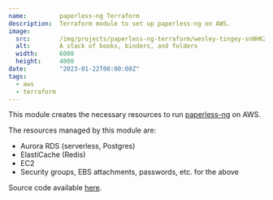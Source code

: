 ```yaml
---
name:         paperless-ng Terraform
description:  Terraform module to set up paperless-ng on AWS.
image:
  src:        /img/projects/paperless-ng-terraform/wesley-tingey-snNHKZ-mGfE-unsplash.jpg
  alt:        A stack of books, binders, and folders
  width:      6000
  height:     4000
date:         "2023-01-22T00:00:00Z"
tags:
  - aws
  - terraform
---
```


This module creates the necessary resources to run [paperless-ng](https://paperless-ng.readthedocs.io/en/latest/index.html) on AWS.

The resources managed by this module are:
- Aurora RDS (serverless, Postgres)
- ElastiCache (Redis)
- EC2
- Security groups, EBS attachments, passwords, etc. for the above

Source code available [here](https://github.com/ryanrishi/paperless-ng-terraform).
